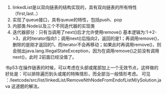 1. linkedList是以双向链表的结构实现的，具有双向链表的所有特性（first,last..）
2. 实现了queue接口，具有queue的特性，包括push、pop
3. 内部类:Node以及三个不同迭代器的实现类
4. 迭代器部分：只有当调用了next()后才允许使用remove()
基本逻辑为:1->2->3，此时iterator指向1；调用next()后指向2，返回的是1；再调用remove()，
删除的是刚才返回的1，而iterator不会再移动；如果此时再调用remove()，则会抛出java.lang.IllegalStateException，因为在调用remove()之前没有调用next()，此时
2前面已经没值了。


书p53:在操作链表的时候，可以考虑在头部或尾部加上一个无效节点，这样做的好处是：可以排除遍历到头或尾的特殊情形，而全部当一般情形考虑。
可见 ：/leetcode/src/list/linkedList/RemoveNthNodeFromEndofListM/ySolution.java 这道题的解法。